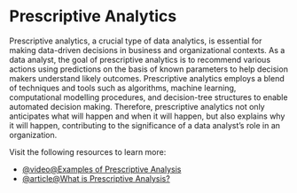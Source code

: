 # Prescriptive Analytics

Prescriptive analytics, a crucial type of data analytics, is essential for making data-driven decisions in business and organizational contexts. As a data analyst, the goal of prescriptive analytics is to recommend various actions using predictions on the basis of known parameters to help decision makers understand likely outcomes. Prescriptive analytics employs a blend of techniques and tools such as algorithms, machine learning, computational modelling procedures, and decision-tree structures to enable automated decision making. Therefore, prescriptive analytics not only anticipates what will happen and when it will happen, but also explains why it will happen, contributing to the significance of a data analyst’s role in an organization.

Visit the following resources to learn more:

- [@video@Examples of Prescriptive Analysis](https://www.youtube.com/watch?v=NOo8Nc9zG20)
- [@article@What is Prescriptive Analysis?](https://www.investopedia.com/terms/p/prescriptive-analytics.asp)